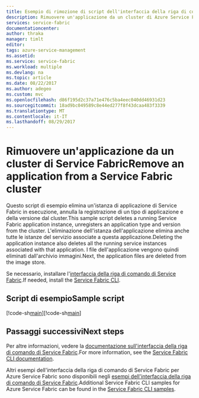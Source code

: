 ```yaml
---
title: Esempio di rimozione di script dell'interfaccia della riga di comando di Azure Service Fabric
description: Rimuovere un'applicazione da un cluster di Azure Service Fabric usando l'interfaccia della riga di comando di Azure Service Fabric
services: service-fabric
documentationcenter: 
author: thraka
manager: timlt
editor: 
tags: azure-service-management
ms.assetid: 
ms.service: service-fabric
ms.workload: multiple
ms.devlang: na
ms.topic: article
ms.date: 08/22/2017
ms.author: adegeo
ms.custom: mvc
ms.openlocfilehash: d86f195d2c37a71e476c5ba4eec040dd46931d23
ms.sourcegitcommit: 18ad9bc049589c8e44ed277f8f43dcaa483f3339
ms.translationtype: MT
ms.contentlocale: it-IT
ms.lasthandoff: 08/29/2017
---
```

# <a name="remove-an-application-from-a-service-fabric-cluster"></a><span data-ttu-id="d4f24-103">Rimuovere un'applicazione da un cluster di Service Fabric</span><span class="sxs-lookup"><span data-stu-id="d4f24-103">Remove an application from a Service Fabric cluster</span></span>

<span data-ttu-id="d4f24-104">Questo script di esempio elimina un'istanza di applicazione di Service Fabric in esecuzione, annulla la registrazione di un tipo di applicazione e della versione dal cluster.</span><span class="sxs-lookup"><span data-stu-id="d4f24-104">This sample script deletes a running Service Fabric application instance, unregisters an application type and version from the cluster.</span></span>  <span data-ttu-id="d4f24-105">L'eliminazione dell'istanza dell'applicazione elimina anche tutte le istanze del servizio associate a questa applicazione.</span><span class="sxs-lookup"><span data-stu-id="d4f24-105">Deleting the application instance also deletes all the running service instances associated with that application.</span></span> <span data-ttu-id="d4f24-106">I file dell'applicazione vengono quindi eliminati dall'archivio immagini.</span><span class="sxs-lookup"><span data-stu-id="d4f24-106">Next, the application files are deleted from the image store.</span></span> 

<span data-ttu-id="d4f24-107">Se necessario, installare l'[interfaccia della riga di comando di Service Fabric](../service-fabric-cli.md).</span><span class="sxs-lookup"><span data-stu-id="d4f24-107">If needed, install the [Service Fabric CLI](../service-fabric-cli.md).</span></span>

## <a name="sample-script"></a><span data-ttu-id="d4f24-108">Script di esempio</span><span class="sxs-lookup"><span data-stu-id="d4f24-108">Sample script</span></span>

<span data-ttu-id="d4f24-109">[!code-sh[main](../../../cli_scripts/service-fabric/remove-application/remove-application.sh "Rimuovere un'applicazione da un cluster")]</span><span class="sxs-lookup"><span data-stu-id="d4f24-109">[!code-sh[main](../../../cli_scripts/service-fabric/remove-application/remove-application.sh "Remove an application from a cluster")]</span></span>

## <a name="next-steps"></a><span data-ttu-id="d4f24-110">Passaggi successivi</span><span class="sxs-lookup"><span data-stu-id="d4f24-110">Next steps</span></span>

<span data-ttu-id="d4f24-111">Per altre informazioni, vedere la [documentazione sull'interfaccia della riga di comando di Service Fabric](../service-fabric-cli.md).</span><span class="sxs-lookup"><span data-stu-id="d4f24-111">For more information, see the [Service Fabric CLI documentation](../service-fabric-cli.md).</span></span>

<span data-ttu-id="d4f24-112">Altri esempi dell'interfaccia della riga di comando di Service Fabric per Azure Service Fabric sono disponibili negli [esempi dell'interfaccia della riga di comando di Service Fabric](../samples-cli.md).</span><span class="sxs-lookup"><span data-stu-id="d4f24-112">Additional Service Fabric CLI samples for Azure Service Fabric can be found in the [Service Fabric CLI samples](../samples-cli.md).</span></span>

